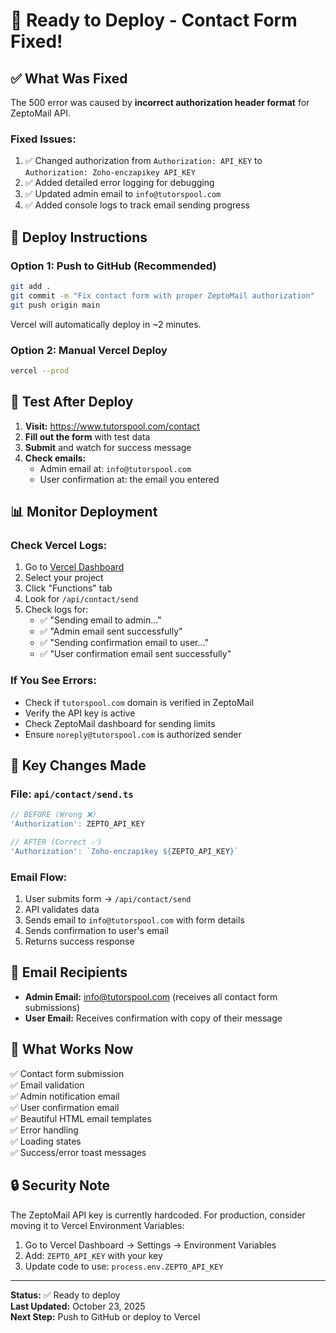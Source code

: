 # 🚀 Ready to Deploy - Contact Form Fixed!

## ✅ What Was Fixed

The 500 error was caused by **incorrect authorization header format** for ZeptoMail API.

### Fixed Issues:
1. ✅ Changed authorization from `Authorization: API_KEY` to `Authorization: Zoho-enczapikey API_KEY`
2. ✅ Added detailed error logging for debugging
3. ✅ Updated admin email to `info@tutorspool.com`
4. ✅ Added console logs to track email sending progress

## 🎯 Deploy Instructions

### Option 1: Push to GitHub (Recommended)
```bash
git add .
git commit -m "Fix contact form with proper ZeptoMail authorization"
git push origin main
```

Vercel will automatically deploy in ~2 minutes.

### Option 2: Manual Vercel Deploy
```bash
vercel --prod
```

## 🧪 Test After Deploy

1. **Visit:** https://www.tutorspool.com/contact
2. **Fill out the form** with test data
3. **Submit** and watch for success message
4. **Check emails:**
   - Admin email at: `info@tutorspool.com`
   - User confirmation at: the email you entered

## 📊 Monitor Deployment

### Check Vercel Logs:
1. Go to [Vercel Dashboard](https://vercel.com)
2. Select your project
3. Click "Functions" tab
4. Look for `/api/contact/send`
5. Check logs for:
   - ✅ "Sending email to admin..."
   - ✅ "Admin email sent successfully"
   - ✅ "Sending confirmation email to user..."
   - ✅ "User confirmation email sent successfully"

### If You See Errors:
- Check if `tutorspool.com` domain is verified in ZeptoMail
- Verify the API key is active
- Check ZeptoMail dashboard for sending limits
- Ensure `noreply@tutorspool.com` is authorized sender

## 🔑 Key Changes Made

### File: `api/contact/send.ts`
```typescript
// BEFORE (Wrong ❌)
'Authorization': ZEPTO_API_KEY

// AFTER (Correct ✅)
'Authorization': `Zoho-enczapikey ${ZEPTO_API_KEY}`
```

### Email Flow:
1. User submits form → `/api/contact/send`
2. API validates data
3. Sends email to `info@tutorspool.com` with form details
4. Sends confirmation to user's email
5. Returns success response

## 📧 Email Recipients

- **Admin Email:** info@tutorspool.com (receives all contact form submissions)
- **User Email:** Receives confirmation with copy of their message

## 🎉 What Works Now

✅ Contact form submission  
✅ Email validation  
✅ Admin notification email  
✅ User confirmation email  
✅ Beautiful HTML email templates  
✅ Error handling  
✅ Loading states  
✅ Success/error toast messages  

## 🔒 Security Note

The ZeptoMail API key is currently hardcoded. For production, consider moving it to Vercel Environment Variables:

1. Go to Vercel Dashboard → Settings → Environment Variables
2. Add: `ZEPTO_API_KEY` with your key
3. Update code to use: `process.env.ZEPTO_API_KEY`

---

**Status:** ✅ Ready to deploy  
**Last Updated:** October 23, 2025  
**Next Step:** Push to GitHub or deploy to Vercel
